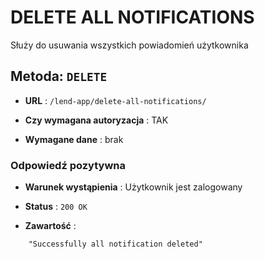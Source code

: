 # DELETE ALL NOTIFICATIONS

Służy do usuwania wszystkich powiadomień użytkownika 

## Metoda: ` DELETE `

- **URL** : ` /lend-app/delete-all-notifications/ `

- **Czy wymagana autoryzacja** : TAK

- **Wymagane dane** : brak

### Odpowiedź pozytywna

- **Warunek wystąpienia** : Użytkownik jest zalogowany 

- **Status** : ` 200 OK `

- **Zawartość** :
```
    "Successfully all notification deleted"
```
